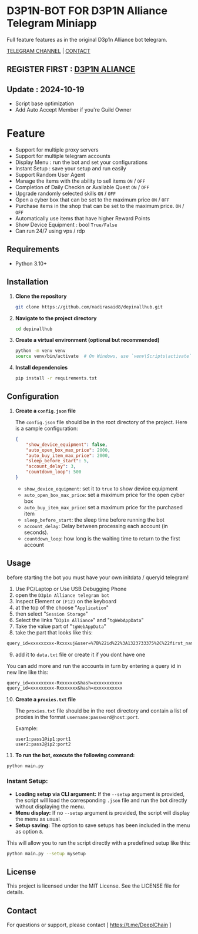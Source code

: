 # D3P1N-BOT FOR D3P1N Alliance Telegram Miniapp

Full feature features as in the original D3p1n Alliance bot telegram.

[TELEGRAM CHANNEL](https://t.me/Deeplchain) | [CONTACT](https://t.me/imspecials)

## REGISTER FIRST : [D3P1N ALIANCE](https://t.me/DePIN_Alliance_Bot?start=P8YJYaETWS)

## Update : 2024-10-19
  - Script base optimization
  - Add Auto Accept Member if you're Guild Owner 

# Feature 
  - Support for multiple proxy servers
  - Support for multiple telegram accounts
  - Display Menu : run the bot and set your configurations 
  - Instant Setup : save your setup and run easily 
  - Support Random User Agent 
  - Manage the items with the ability to sell items `ON` / `OFF`
  - Completion of Daily Checkin or Available Quest `ON` / `OFF`
  - Upgrade randomly selected skills `ON` / `OFF`
  - Open a cyber box that can be set to the maximum price `ON` / `OFF`
  - Purchase items in the shop that can be set to the maximum price. `ON` / `OFF`
  - Automatically use items that have higher Reward Points 
  - Show Device Equipment : bool `True/False`
  - Can run 24/7 using vps / rdp

## Requirements

- Python 3.10+

## Installation

1. **Clone the repository**

    ```bash
    git clone https://github.com/nadirasaid8/depinallhub.git
    ```

2. **Navigate to the project directory**

    ```bash
    cd depinallhub
    ```

3. **Create a virtual environment (optional but recommended)**

    ```bash
    python -m venv venv
    source venv/bin/activate  # On Windows, use `venv\Scripts\activate`
    ```

4. **Install dependencies**

    ```bash
    pip install -r requirements.txt
    ```

## Configuration

1. **Create a `config.json` file**

    The `config.json` file should be in the root directory of the project. Here is a sample configuration:

    ```json
    {
        "show_device_equipment": false,
        "auto_open_box_max_price": 2000,
        "auto_buy_item_max_price": 2000,
        "sleep_before_start": 5,
        "account_delay": 3,
        "countdown_loop": 500
    }

    ```
    - `show_device_equipment`: set it to `true` to show device equipment 
    - `auto_open_box_max_price`: set a maximum price for the open cyber box
    - `auto_buy_item_max_price`: set a maximum price for the purchased item
    - `sleep_before_start`: the sleep time before running the bot 
    - `account_delay`: Delay between processing each account (in seconds).
    - `countdown_loop`: how long is the waiting time to return to the first account

## Usage
before starting the bot you must have your own initdata / queryid telegram!

1. Use PC/Laptop or Use USB Debugging Phone
2. open the `D3p1n Alliance telegram bot`
3. Inspect Element or `(F12)` on the keyboard
4. at the top of the choose "`Application`" 
5. then select "`Session Storage`" 
6. Select the links "`D3p1n Alliance`" and "`tgWebAppData`"
7. Take the value part of "`tgWebAppData`"
8. take the part that looks like this: 

```txt 
query_id=xxxxxxxxx-Rxxxxuj&user=%7B%22id%22%3A1323733375%2C%22first_name%22%3A%22xxxx%22%2C%22last_name%22%3A%22%E7%9A%BF%20xxxxxx%22%2C%22username%22%3A%22xxxxx%22%2C%22language_code%22%3A%22id%22%2C%22allows_write_to_pm%22%3Atrue%7D&auth_date=xxxxx&hash=xxxxxxxxxxxxxxxxxxxxxxxxxxxxxxxxxxxxxxxxxxxxxxxxxxxxxxxxxxxxxx
```
9. add it to `data.txt` file or create it if you dont have one


You can add more and run the accounts in turn by entering a query id in new line like this:
```txt
query_id=xxxxxxxxx-Rxxxxxxx&hash=xxxxxxxxxxx
query_id=xxxxxxxxx-Rxxxxxxx&hash=xxxxxxxxxxx
```

10. **Create a `proxies.txt` file**

    The `proxies.txt` file should be in the root directory and contain a list of proxies in the format `username:password@host:port`.

    Example:

    ```
    user1:pass1@ip1:port1
    user2:pass2@ip2:port2
    ```

11. **To run the bot, execute the following command:**

```bash
python main.py
```

### Instant Setup:
- **Loading setup via CLI argument:** If the `--setup` argument is provided, the script will load the corresponding `.json` file and run the bot directly without displaying the menu.
- **Menu display:** If no `--setup` argument is provided, the script will display the menu as usual.
- **Setup saving:** The option to save setups has been included in the menu as option `8`.

This will allow you to run the script directly with a predefined setup like this:

```bash
python main.py --setup mysetup
```

## License
This project is licensed under the MIT License. See the LICENSE file for details.

## Contact
For questions or support, please contact [ https://t.me/DeeplChain ]

